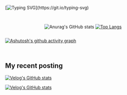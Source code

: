 <div aling="center">
  
[![Typing SVG](https://readme-typing-svg.herokuapp.com?size=30&color=9B3D93&center=true&vCenter=true&width=600&height=100&lines=Hi+there%2C+I'm+devmagrfs.)](https://git.io/typing-svg)

</div>

<br>

<div style="display: flex; align-items: flex-start; justify-content: center;">
  
![Anurag's GitHub stats](https://github-readme-stats.vercel.app/api?username=devmagrfs&layout=compact&show_icons=true&theme=material-palenight)
[![Top Langs](https://github-readme-stats.vercel.app/api/top-langs/?username=devmagrfs&layout=compact&theme=material-palenight)](https://github.com/anuraghazra/github-readme-stats)

</div>

[![Ashutosh's github activity graph](https://activity-graph.herokuapp.com/graph?username=devmagrfs&theme=rogue)](https://github.com/ashutosh00710/github-readme-activity-graph)

<br>

## My recent posting

[![Velog's GitHub stats](https://velog-readme-stats.vercel.app/api/badge?name=devmagrfs)](https://velog.io/@devmag) 

[![Velog's GitHub stats](https://velog-readme-stats.vercel.app/api?name=devmag&color=dark)](https://github.com/eungyeole/velog-readme-stats)
